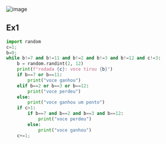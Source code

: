 ![image](https://github.com/oregonyuky/UNOESTE/assets/152916454/245f3da9-bbd0-4803-af59-5f85033f939f)

## Ex1
```py
import random 
c=1;
b=0;
while b!=7 and b!=11 and b!=2 and b!=3 and b!=12 and c!=3:
    b = random.randint(2, 12)
    print(f"rodada {c}: voce tirou {b}")
    if b==7 or b==11:
        print("voce ganhou")
    elif b==2 or b==3 or b==12:
        print("voce perdeu")
    else:
        print("voce ganhou um ponto")
    if c>1:
        if b==7 and b==2 and b==3 and b==12:
            print("voce perdeu")
        else:
            print("voce ganhou")
    c+=1;
```
